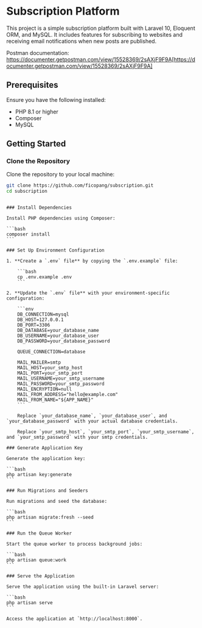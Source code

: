 # Subscription Platform

This project is a simple subscription platform built with Laravel 10, Eloquent ORM, and MySQL. It includes features for subscribing to websites and receiving email notifications when new posts are published.

Postman documentation: https://documenter.getpostman.com/view/15528369/2sAXjF9F9A[https://documenter.getpostman.com/view/15528369/2sAXjF9F9A]

## Prerequisites

Ensure you have the following installed:

-   PHP 8.1 or higher
-   Composer
-   MySQL

## Getting Started

### Clone the Repository

Clone the repository to your local machine:

```bash
git clone https://github.com/ficopang/subscription.git
cd subscription
```

````

### Install Dependencies

Install PHP dependencies using Composer:

```bash
composer install
```

### Set Up Environment Configuration

1. **Create a `.env` file** by copying the `.env.example` file:

    ```bash
    cp .env.example .env
    ```

2. **Update the `.env` file** with your environment-specific configuration:

    ```env
    DB_CONNECTION=mysql
    DB_HOST=127.0.0.1
    DB_PORT=3306
    DB_DATABASE=your_database_name
    DB_USERNAME=your_database_user
    DB_PASSWORD=your_database_password

    QUEUE_CONNECTION=database

    MAIL_MAILER=smtp
    MAIL_HOST=your_smtp_host
    MAIL_PORT=your_smtp_port
    MAIL_USERNAME=your_smtp_username
    MAIL_PASSWORD=your_smtp_password
    MAIL_ENCRYPTION=null
    MAIL_FROM_ADDRESS="hello@example.com"
    MAIL_FROM_NAME="${APP_NAME}"
    ```

    Replace `your_database_name`, `your_database_user`, and `your_database_password` with your actual database credentials.

    Replace `your_smtp_host`, `your_smtp_port`, `your_smtp_username`, and `your_smtp_password` with your smtp credentials.

### Generate Application Key

Generate the application key:

```bash
php artisan key:generate
```

### Run Migrations and Seeders

Run migrations and seed the database:

```bash
php artisan migrate:fresh --seed
```

### Run the Queue Worker

Start the queue worker to process background jobs:

```bash
php artisan queue:work
```

### Serve the Application

Serve the application using the built-in Laravel server:

```bash
php artisan serve
```

Access the application at `http://localhost:8000`.
````
